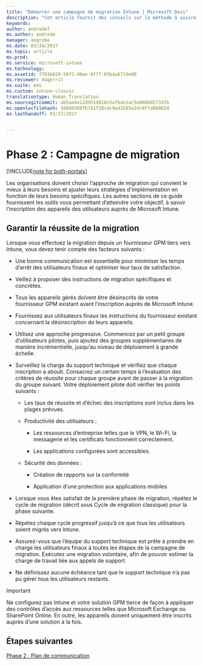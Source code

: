 ```yaml
---
title: "Démarrer une campagne de migration Intune | Microsoft Docs"
description: "Cet article fournit des conseils sur la méthode à suivre pour démarrer une campagne de migration."
keywords: 
author: andredm7
ms.author: andredm
manager: angrobe
ms.date: 03/24/2017
ms.topic: article
ms.prod: 
ms.service: microsoft-intune
ms.technology: 
ms.assetid: f781b029-50f2-46ee-8ff7-03b4a6719e80
ms.reviewer: dagerrit
ms.suite: ems
ms.custom: intune-classic
translationtype: Human Translation
ms.sourcegitcommit: ab5aa4e12d951d818c5afb4e1ac5e866b05733fb
ms.openlocfilehash: 506b0360fb7b1f28c4c9ad3265e24c0ffa0b065d
ms.lasthandoff: 03/27/2017


---
```


# <a name="phase-2-migration-campaign"></a>Phase 2 : Campagne de migration

[!INCLUDE[note for both-portals](../includes/note-for-both-portals.md)]

Les organisations doivent choisir l’approche de migration qui convient le mieux à leurs besoins et ajuster leurs stratégies d’implémentation en fonction de leurs besoins spécifiques. Les autres sections de ce guide fournissent les outils vous permettant d’atteindre votre objectif, à savoir l’inscription des appareils des utilisateurs auprès de Microsoft Intune.

## <a name="keys-to-a-successful-migration"></a>Garantir la réussite de la migration

Lorsque vous effectuez la migration depuis un fournisseur GPM tiers vers Intune, vous devez tenir compte des facteurs suivants :

-   Une bonne communication est essentielle pour minimiser les temps d’arrêt des utilisateurs finaux et optimiser leur taux de satisfaction.

-   Veillez à proposer des instructions de migration spécifiques et concrètes.

-   Tous les appareils gérés doivent être désinscrits de votre fournisseur GPM existant avant l’inscription auprès de Microsoft Intune.

-   Fournissez aux utilisateurs finaux les instructions du fournisseur existant concernant la désinscription de leurs appareils.

-   Utilisez une approche progressive. Commencez par un petit groupe d’utilisateurs pilotes, puis ajoutez des groupes supplémentaires de manière incrémentielle, jusqu’au niveau de déploiement à grande échelle.

-   Surveillez la charge du support technique et vérifiez que chaque inscription a abouti. Consacrez un certain temps à l’évaluation des critères de réussite pour chaque groupe avant de passer à la migration du groupe suivant. Votre déploiement pilote doit vérifier les points suivants :

    -   Les taux de réussite et d’échec des inscriptions sont inclus dans les plages prévues.

    -   Productivité des utilisateurs :

        -   Les ressources d’entreprise telles que le VPN, le Wi-Fi, la messagerie et les certificats fonctionnent correctement.

        -   Les applications configurées sont accessibles.

    -   Sécurité des données :

        -   Création de rapports sur la conformité

        -   Application d’une protection aux applications mobiles

-   Lorsque vous êtes satisfait de la première phase de migration, répétez le cycle de migration (décrit sous Cycle de migration classique) pour la phase suivante.

-   Répétez chaque cycle progressif jusqu’à ce que tous les utilisateurs soient migrés vers Intune.

-   Assurez-vous que l’équipe du support technique est prête à prendre en charge les utilisateurs finaux à toutes les étapes de la campagne de migration. Exécutez une migration volontaire, afin de pouvoir estimer la charge de travail liée aux appels de support.

-   Ne définissez aucune échéance tant que le support technique n’a pas pu gérer tous les utilisateurs restants.

> [!IMPORTANT] 
> Ne configurez pas Intune et votre solution GPM tierce de façon à appliquer des contrôles d’accès aux ressources telles que Microsoft Exchange ou SharePoint Online. En outre, les appareils doivent uniquement être inscrits auprès d’une solution à la fois.

## <a name="next-steps"></a>Étapes suivantes

[Phase 2 : Plan de communication](https://docs.microsoft.com/intune/plan-design/migration-phase2-communication-plan)

